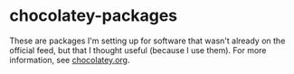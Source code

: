 # chocolatey-packages
These are packages I'm setting up for software that wasn't already on the official feed, but that I thought useful (because I use them). For more information, see [chocolatey.org](http://chocolatey.org).
